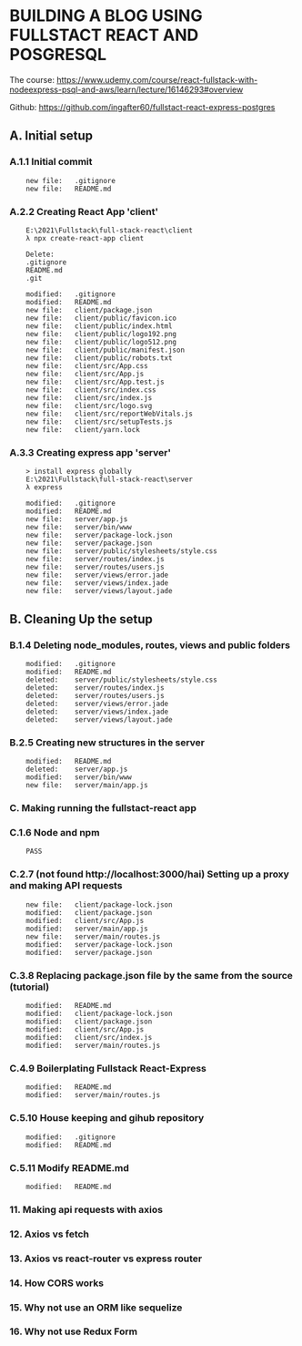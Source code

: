 # BUILDING A BLOG USING FULLSTACT REACT AND POSGRESQL

The course: https://www.udemy.com/course/react-fullstack-with-nodeexpress-psql-and-aws/learn/lecture/16146293#overview

Github: https://github.com/ingafter60/fullstact-react-express-postgres


## A. Initial setup

### A.1.1 Initial commit

        new file:   .gitignore
        new file:   README.md

### A.2.2 Creating React App 'client' 

		E:\2021\Fullstack\full-stack-react\client
		λ npx create-react-app client

		Delete:
		.gitignore
		README.md
		.git

        modified:   .gitignore
        modified:   README.md
        new file:   client/package.json
        new file:   client/public/favicon.ico
        new file:   client/public/index.html
        new file:   client/public/logo192.png
        new file:   client/public/logo512.png
        new file:   client/public/manifest.json
        new file:   client/public/robots.txt
        new file:   client/src/App.css
        new file:   client/src/App.js
        new file:   client/src/App.test.js
        new file:   client/src/index.css
        new file:   client/src/index.js
        new file:   client/src/logo.svg
        new file:   client/src/reportWebVitals.js
        new file:   client/src/setupTests.js
        new file:   client/yarn.lock

### A.3.3 Creating express app 'server' 

		> install express globally
		E:\2021\Fullstack\full-stack-react\server
		λ express

        modified:   .gitignore
        modified:   README.md
        new file:   server/app.js
        new file:   server/bin/www
        new file:   server/package-lock.json
        new file:   server/package.json
        new file:   server/public/stylesheets/style.css
        new file:   server/routes/index.js
        new file:   server/routes/users.js
        new file:   server/views/error.jade
        new file:   server/views/index.jade
        new file:   server/views/layout.jade		

## B. Cleaning Up the setup

### B.1.4 Deleting node_modules, routes, views and public folders

        modified:   .gitignore
        modified:   README.md
        deleted:    server/public/stylesheets/style.css
        deleted:    server/routes/index.js
        deleted:    server/routes/users.js
        deleted:    server/views/error.jade
        deleted:    server/views/index.jade
        deleted:    server/views/layout.jade

### B.2.5 Creating new structures in the server

        modified:   README.md
        deleted:    server/app.js
        modified:   server/bin/www
        new file:   server/main/app.js


### C. Making running the fullstact-react app


### C.1.6 Node and npm

		PASS


### C.2.7 (not found http://localhost:3000/hai) Setting up a proxy and making API requests

        new file:   client/package-lock.json
        modified:   client/package.json
        modified:   client/src/App.js
        modified:   server/main/app.js
        new file:   server/main/routes.js
        modified:   server/package-lock.json
        modified:   server/package.json

### C.3.8 Replacing package.json file by the same from the source (tutorial)

        modified:   README.md
        modified:   client/package-lock.json
        modified:   client/package.json
        modified:   client/src/App.js
        modified:   client/src/index.js
        modified:   server/main/routes.js

### C.4.9 Boilerplating Fullstack React-Express

        modified:   README.md
        modified:   server/main/routes.js

### C.5.10 House keeping and gihub repository

        modified:   .gitignore
        modified:   README.md

### C.5.11 Modify README.md 

        modified:   README.md



### 11. Making api requests with axios


### 12. Axios vs fetch


### 13. Axios vs react-router vs express router


### 14. How CORS works


### 15. Why not use an ORM like sequelize


### 16. Why not use Redux Form        